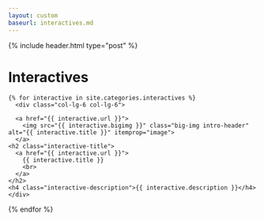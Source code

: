 ```yaml
---
layout: custom
baseurl: interactives.md
---
```


{% include header.html type="post" %}

<div class="container-fluid" role="main">
  <div class="row">
    <div class="col-lg-8 col-lg-offset-2 col-md-10 col-md-offset-1">
      <h1 class="interactive-title">Interactives</h1>

    {% for interactive in site.categories.interactives %}  
      <div class="col-lg-6 col-lg-6"> 

      <a href="{{ interactive.url }}">
        <img src="{{ interactive.bigimg }}" class="big-img intro-header" alt="{{ interactive.title }}" itemprop="image">
      </a>
    <h2 class="interactive-title">
      <a href="{{ interactive.url }}">
        {{ interactive.title }}
        <br>
      </a>
    </h2>
    <h4 class="interactive-description">{{ interactive.description }}</h4>
    </div>
  {% endfor %}


</div>
</div>
</div>
